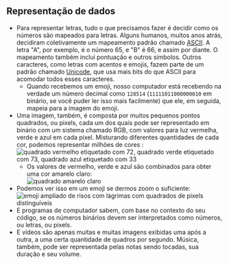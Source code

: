 Representação de dados
-----------------

* Para representar letras, tudo o que precisamos fazer é decidir como os números são mapeados para letras. Alguns humanos, muitos anos atrás, decidiram coletivamente um mapeamento padrão chamado [ASCII](https://en.wikipedia.org/wiki/ASCII). A letra "A", por exemplo, é o número 65, e "B" é 66, e assim por diante. O mapeamento também inclui pontuação e outros símbolos. Outros caracteres, como letras com acentos e emojis, fazem parte de um padrão chamado [Unicode](https://en.wikipedia.org/wiki/Unicode), que usa mais bits do que ASCII para acomodar todos esses caracteres.
     * Quando recebemos um emoji, nosso computador está recebendo na verdade um número decimal como `128514` (`11111011000000010` em binário, se você puder ler isso mais facilmente) que ele, em seguida, mapeia para a imagem do emoji.
* Uma imagem, também, é composta por muitos pequenos pontos quadrados, ou pixels, cada um dos quais pode ser representado em binário com um sistema chamado RGB, com valores para luz vermelha, verde e azul em cada pixel. Misturando diferentes quantidades de cada cor, podemos representar milhões de cores ​​:  
    ![quadrado vermelho etiquetado com 72, quadrado verde etiquetado com 73, quadrado azul etiquetado com 33](https://cs50.harvard.edu/x/2020/notes/0/rgb.png)
     * Os valores de vermelho, verde e azul são combinados para obter uma cor amarelo claro:  
         ![quadrado amarelo claro](https://cs50.harvard.edu/x/2020/notes/0/rgb_combined.png)
* Podemos ver isso em um emoji se dermos zoom o suficiente: ![emoji ampliado de risos com lágrimas com quadrados de pixels distinguíveis](https://cs50.harvard.edu/x/2020/notes/0/emoji_zoomed.png)
* E programas de computador sabem, com base no contexto do seu código, se os números binários devem ser interpretados como números, ou letras, ou pixels.
* E vídeos são apenas muitas e muitas imagens exibidas uma após a outra, a uma certa quantidade de quadros por segundo. Música, também, pode ser representada pelas notas sendo tocadas, sua duração e seu volume.